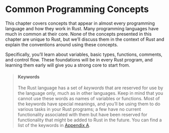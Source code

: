 # Common Programming Concepts

This chapter covers concepts that appear in almost every programming language and how they work in Rust. Many programming languages have much in common at their core. None of the concepts presented in this chapter are unique to Rust, but we’ll discuss them in the context of Rust and explain the conventions around using these concepts.

Specifically, you’ll learn about variables, basic types, functions, comments, and control flow. These foundations will be in every Rust program, and learning them early will give you a strong core to start from.

> #### Keywords
> 
> The Rust language has a set of *keywords* that are reserved for use by the language only, much as in other languages. Keep in mind that you cannot use these words as names of variables or functions. Most of the keywords have special meanings, and you’ll be using them to do various tasks in your Rust programs; a few have no current functionality associated with them but have been reserved for functionality that might be added to Rust in the future. You can find a list of the keywords in [Appendix A][appendix_a]<!-- ignore -->.

[appendix_a]: appendix-01-keywords.md
